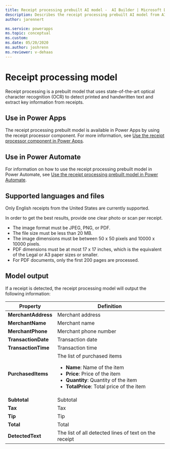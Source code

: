 ```yaml
---
title: Receipt processing prebuilt AI model -  AI Builder | Microsoft Docs
description: Describes the receipt processing prebuilt AI model from AI Builder.
author: jarennert

ms.service: powerapps
ms.topic: conceptual
ms.custom: 
ms.date: 05/20/2020
ms.author: joshrenn
ms.reviewer: v-dehaas
---
```


# Receipt processing model

Receipt processing is a prebuilt model that uses state-of-the-art optical character recognition (OCR) to detect printed and handwritten text and extract key information from receipts.

## Use in Power Apps

The receipt processing prebuilt model is available in Power Apps by using the receipt processor component. For more information, see [Use the receipt processor component in Power Apps](prebuilt-receipt-processor-component-in-powerapps.md).

## Use in Power Automate

For information on how to use the receipt processing prebuilt model in Power Automate, see [Use the receipt processing prebuilt model in Power Automate](flow-receipt-processing.md).  

## Supported languages and files

Only English receipts from the United States are currently supported.

In order to get the best results, provide one clear photo or scan per receipt.

- The image format must be JPEG, PNG, or PDF.
- The file size must be less than 20 MB.
- The image dimensions must be between 50 x 50 pixels and 10000 x 10000 pixels.
- PDF dimensions must be at most 17 x 17 inches, which is the equivalent of the Legal or A3 paper sizes or smaller.
- For PDF documents, only the first 200 pages are processed.

## Model output

If a receipt is detected, the receipt processing model will output the following information:

|Property|Definition|
|---------|---------|
|**MerchantAddress**|Merchant address|
|**MerchantName**|Merchant name|
|**MerchantPhone**|Merchant phone number|
|**TransactionDate**|Transaction date|
|**TransactionTime**|Transaction time|
|**PurchasedItems**|The list of purchased items <ul><li>**Name**: Name of the item</li><li>**Price**: Price of the item</li><li>**Quantity**: Quantity of the item</li><li>**TotalPrice**: Total price of the item</li></ul>|
|**Subtotal**|Subtotal|
|**Tax**|Tax|
|**Tip**|Tip|
|**Total**|Total|
|**DetectedText**|The list of all detected lines of text on the receipt|
